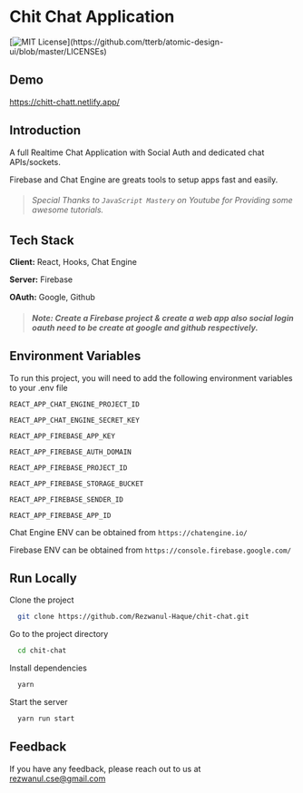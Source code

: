 # Chit Chat Application

[![MIT License](https://img.shields.io/apm/l/atomic-design-ui.svg?)](https://github.com/tterb/atomic-design-ui/blob/master/LICENSEs)

## Demo

https://chitt-chatt.netlify.app/

## Introduction

A full Realtime Chat Application with Social Auth and dedicated chat APIs/sockets.

Firebase and Chat Engine are greats tools to setup apps fast and easily.

> ###### Special Thanks to `JavaScript Mastery` on Youtube for Providing some awesome tutorials.            

## Tech Stack

**Client:** React, Hooks, Chat Engine

**Server:** Firebase

**OAuth:** Google, Github

> ##### Note: Create a Firebase project & create a web app also social login oauth need to be create at google and github respectively.  
## Environment Variables

To run this project, you will need to add the following environment variables to your .env file

`REACT_APP_CHAT_ENGINE_PROJECT_ID`

`REACT_APP_CHAT_ENGINE_SECRET_KEY`

`REACT_APP_FIREBASE_APP_KEY`

`REACT_APP_FIREBASE_AUTH_DOMAIN`

`REACT_APP_FIREBASE_PROJECT_ID`

`REACT_APP_FIREBASE_STORAGE_BUCKET`

`REACT_APP_FIREBASE_SENDER_ID`

`REACT_APP_FIREBASE_APP_ID`

Chat Engine ENV can be obtained from `https://chatengine.io/`

Firebase ENV can be obtained from `https://console.firebase.google.com/`

## Run Locally

Clone the project

```bash
  git clone https://github.com/Rezwanul-Haque/chit-chat.git
```

Go to the project directory

```bash
  cd chit-chat
```

Install dependencies

```bash
  yarn
```

Start the server

```bash
  yarn run start
```

## Feedback

If you have any feedback, please reach out to us at rezwanul.cse@gmail.com
